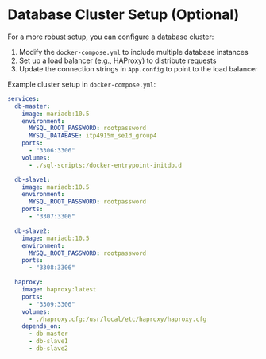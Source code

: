 # Database Cluster Setup (Optional)

For a more robust setup, you can configure a database cluster:

1. Modify the `docker-compose.yml` to include multiple database instances
2. Set up a load balancer (e.g., HAProxy) to distribute requests
3. Update the connection strings in `App.config` to point to the load balancer

Example cluster setup in `docker-compose.yml`:

```yaml
services:
  db-master:
    image: mariadb:10.5
    environment:
      MYSQL_ROOT_PASSWORD: rootpassword
      MYSQL_DATABASE: itp4915m_se1d_group4
    ports:
      - "3306:3306"
    volumes:
      - ./sql-scripts:/docker-entrypoint-initdb.d

  db-slave1:
    image: mariadb:10.5
    environment:
      MYSQL_ROOT_PASSWORD: rootpassword
    ports:
      - "3307:3306"

  db-slave2:
    image: mariadb:10.5
    environment:
      MYSQL_ROOT_PASSWORD: rootpassword
    ports:
      - "3308:3306"

  haproxy:
    image: haproxy:latest
    ports:
      - "3309:3306"
    volumes:
      - ./haproxy.cfg:/usr/local/etc/haproxy/haproxy.cfg
    depends_on:
      - db-master
      - db-slave1
      - db-slave2
```
